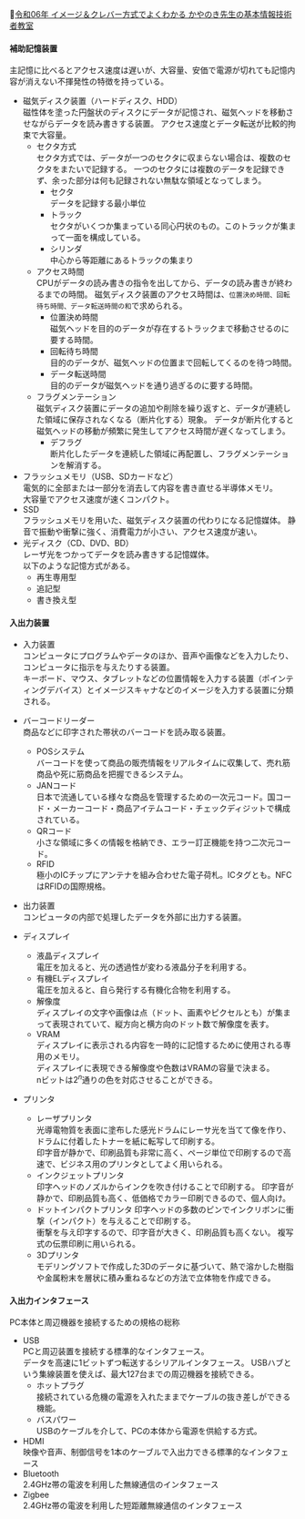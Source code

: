 
📖[令和06年 イメージ＆クレバー方式でよくわかる かやのき先生の基本情報技術者教室](https://gihyo.jp/book/2023/978-4-297-13827-1)

#### 補助記憶装置

主記憶に比べるとアクセス速度は遅いが、大容量、安価で電源が切れても記憶内容が消えない不揮発性の特徴を持っている。

- 磁気ディスク装置（ハードディスク、HDD）  
  磁性体を塗った円盤状のディスクにデータが記憶され、磁気ヘッドを移動させながらデータを読み書きする装置。
  アクセス速度とデータ転送が比較的拘束で大容量。
  - セクタ方式  
    セクタ方式では、データが一つのセクタに収まらない場合は、複数のセクタをまたいで記録する。
    一つのセクタには複数のデータを記録できず、余った部分は何も記録されない無駄な領域となってしまう。
    - セクタ  
      データを記録する最小単位
    - トラック  
      セクタがいくつか集まっている同心円状のもの。このトラックが集まって一面を構成している。
    - シリンダ  
      中心から等距離にあるトラックの集まり
  - アクセス時間  
    CPUがデータの読み書きの指令を出してから、データの読み書きが終わるまでの時間。
    磁気ディスク装置のアクセス時間は、`位置決め時間、回転待ち時間、データ転送時間の和`で求められる。
    - 位置決め時間  
      磁気ヘッドを目的のデータが存在するトラックまで移動させるのに要する時間。
    - 回転待ち時間  
      目的のデータが、磁気ヘッドの位置まで回転してくるのを待つ時間。
    - データ転送時間  
      目的のデータが磁気ヘッドを通り過ぎるのに要する時間。
  - フラグメンテーション  
    磁気ディスク装置にデータの追加や削除を繰り返すと、データが連続した領域に保存されなくなる（断片化する）現象。
    データが断片化すると磁気ヘッドの移動が頻繁に発生してアクセス時間が遅くなってしまう。
    - デフラグ  
      断片化したデータを連続した領域に再配置し、フラグメンテーションを解消する。
- フラッシュメモリ（USB、SDカードなど）  
  電気的に全部または一部分を消去して内容を書き直せる半導体メモリ。  
  大容量でアクセス速度が速くコンパクト。
- SSD  
  フラッシュメモリを用いた、磁気ディスク装置の代わりになる記憶媒体。
  静音で振動や衝撃に強く、消費電力が小さい、アクセス速度が速い。
- 光ディスク（CD、DVD、BD）  
  レーザ光をつかってデータを読み書きする記憶媒体。  
  以下のような記憶方式がある。
  - 再生専用型
  - 追記型
  - 書き換え型

#### 入出力装置

- 入力装置  
  コンピュータにプログラムやデータのほか、音声や画像などを入力したり、コンピュータに指示を与えたりする装置。  
  キーボード、マウス、タブレットなどの位置情報を入力する装置（ポインティングデバイス）とイメージスキャナなどのイメージを入力する装置に分類される。
- バーコードリーダー  
  商品などに印字された帯状のバーコードを読み取る装置。
  - POSシステム  
    バーコードを使って商品の販売情報をリアルタイムに収集して、売れ筋商品や死に筋商品を把握できるシステム。
  - JANコード  
    日本で流通している様々な商品を管理するための一次元コード。国コード・メーカーコード・商品アイテムコード・チェックディジットで構成されている。
  - QRコード  
    小さな領域に多くの情報を格納でき、エラー訂正機能を持つ二次元コード。
  - RFID  
    極小のICチップにアンテナを組み合わせた電子荷札。ICタグとも。NFCはRFIDの国際規格。

- 出力装置  
  コンピュータの内部で処理したデータを外部に出力する装置。
- ディスプレイ  
  - 液晶ディスプレイ  
    電圧を加えると、光の透過性が変わる液晶分子を利用する。
  - 有機ELディスプレイ  
    電圧を加えると、自ら発行する有機化合物を利用する。
  - 解像度  
    ディスプレイの文字や画像は点（ドット、画素やピクセルとも）が集まって表現されていて、縦方向と横方向のドット数で解像度を表す。
  - VRAM  
    ディスプレイに表示される内容を一時的に記憶するために使用される専用のメモリ。  
    ディスプレイに表現できる解像度や色数はVRAMの容量で決まる。  
    nビットは$`2^n`$通りの色を対応させることができる。  
- プリンタ  
  - レーザプリンタ  
    光導電物質を表面に塗布した感光ドラムにレーサ光を当てて像を作り、ドラムに付着したトナーを紙に転写して印刷する。  
    印字音が静かで、印刷品質も非常に高く、ページ単位で印刷するので高速で、ビジネス用のプリンタとしてよく用いられる。
  - インクジェットプリンタ  
    印字ヘッドのノズルからインクを吹き付けることで印刷する。
    印字音が静かで、印刷品質も高く、低価格でカラー印刷できるので、個人向け。
  - ドットインパクトプリンタ
    印字ヘッドの多数のピンでインクリボンに衝撃（インパクト）を与えることで印刷する。  
    衝撃を与え印字するので、印字音が大きく、印刷品質も高くない。
    複写式の伝票印刷に用いられる。
  - 3Dプリンタ  
    モデリングソフトで作成した3Dのデータに基づいて、熱で溶かした樹脂や金属粉末を層状に積み重ねるなどの方法で立体物を作成できる。

#### 入出力インタフェース

PC本体と周辺機器を接続するための規格の総称

- USB  
  PCと周辺装置を接続する標準的なインタフェース。  
  データを高速に1ビットずつ転送するシリアルインタフェース。
  USBハブという集線装置を使えば、最大127台までの周辺機器を接続できる。
  - ホットプラグ    
    接続されている危機の電源を入れたままでケーブルの抜き差しができる機能。
  - バスパワー  
    USBのケーブルを介して、PCの本体から電源を供給する方式。
- HDMI  
  映像や音声、制御信号を1本のケーブルで入出力できる標準的なインタフェース
- Bluetooth  
  2.4GHz帯の電波を利用した無線通信のインタフェース
- Zigbee  
  2.4GHz帯の電波を利用した短距離無線通信のインタフェース

